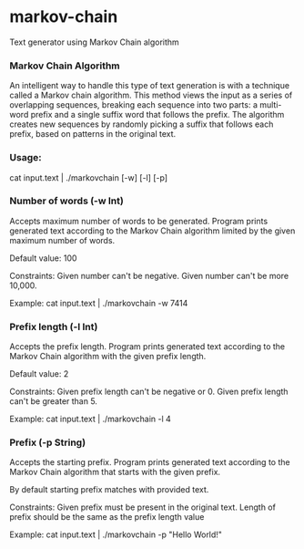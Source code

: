 # markov-chain

Text generator using Markov Chain algorithm

### Markov Chain Algorithm
An intelligent way to handle this type of text generation is with a technique called a Markov chain algorithm. This method views the input as a series of overlapping sequences, breaking each sequence into two parts: a multi-word prefix and a single suffix word that follows the prefix. The algorithm creates new sequences by randomly picking a suffix that follows each prefix, based on patterns in the original text.

### Usage:
cat input.text | ./markovchain [-w] [-l] [-p]

### Number of words (-w Int)
Accepts maximum number of words to be generated. Program prints generated text according to the Markov Chain algorithm limited by the given maximum number of words.

Default value: 100

Constraints:
    Given number can't be negative.
    Given number can't be more 10,000.

Example:
cat input.text | ./markovchain -w 7414

### Prefix length (-l Int)
Accepts the prefix length. Program prints generated text according to the Markov Chain algorithm with the given prefix length.

Default value: 2

Constraints:
    Given prefix length can't be negative or 0.
    Given prefix length can't be greater than 5.

Example:
cat input.text | ./markovchain -l 4

### Prefix (-p String)
Accepts the starting prefix. Program prints generated text according to the Markov Chain algorithm that starts with the given prefix.

By default starting prefix matches with provided text.

Constraints:
    Given prefix must be present in the original text.
    Length of prefix should be the same as the prefix length value

Example:
cat input.text | ./markovchain -p "Hello World!"